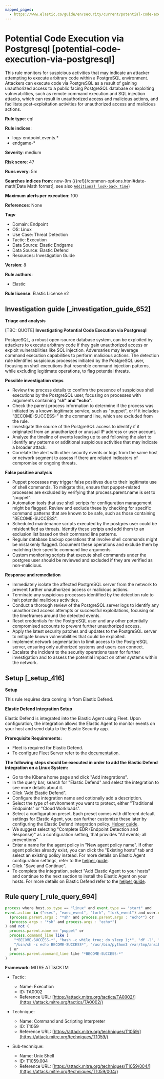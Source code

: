 ```yaml
---
mapped_pages:
  - https://www.elastic.co/guide/en/security/current/potential-code-execution-via-postgresql.html
---
```


# Potential Code Execution via Postgresql [potential-code-execution-via-postgresql]

This rule monitors for suspicious activities that may indicate an attacker attempting to execute arbitrary code within a PostgreSQL environment. Attackers can execute code via PostgreSQL as a result of gaining unauthorized access to a public facing PostgreSQL database or exploiting vulnerabilities, such as remote command execution and SQL injection attacks, which can result in unauthorized access and malicious actions, and facilitate post-exploitation activities for unauthorized access and malicious actions.

**Rule type**: eql

**Rule indices**:

* logs-endpoint.events.*
* endgame-*

**Severity**: medium

**Risk score**: 47

**Runs every**: 5m

**Searches indices from**: now-9m ({{ref}}/common-options.html#date-math[Date Math format], see also [`Additional look-back time`](docs-content://solutions/security/detect-and-alert/create-detection-rule.md#rule-schedule))

**Maximum alerts per execution**: 100

**References**: None

**Tags**:

* Domain: Endpoint
* OS: Linux
* Use Case: Threat Detection
* Tactic: Execution
* Data Source: Elastic Endgame
* Data Source: Elastic Defend
* Resources: Investigation Guide

**Version**: 8

**Rule authors**:

* Elastic

**Rule license**: Elastic License v2

## Investigation guide [_investigation_guide_652]

**Triage and analysis**

[TBC: QUOTE]
**Investigating Potential Code Execution via Postgresql**

PostgreSQL, a robust open-source database system, can be exploited by attackers to execute arbitrary code if they gain unauthorized access or exploit vulnerabilities like SQL injection. Adversaries may leverage command execution capabilities to perform malicious actions. The detection rule identifies suspicious processes initiated by the PostgreSQL user, focusing on shell executions that resemble command injection patterns, while excluding legitimate operations, to flag potential threats.

**Possible investigation steps**

* Review the process details to confirm the presence of suspicious shell executions by the PostgreSQL user, focusing on processes with arguments containing "**sh" and "echo**".
* Check the parent process information to determine if the process was initiated by a known legitimate service, such as "puppet", or if it includes "BECOME-SUCCESS-" in the command line, which are excluded from the rule.
* Investigate the source of the PostgreSQL access to identify if it originated from an unauthorized or unusual IP address or user account.
* Analyze the timeline of events leading up to and following the alert to identify any patterns or additional suspicious activities that may indicate a broader attack.
* Correlate the alert with other security events or logs from the same host or network segment to assess if there are related indicators of compromise or ongoing threats.

**False positive analysis**

* Puppet processes may trigger false positives due to their legitimate use of shell commands. To mitigate this, ensure that puppet-related processes are excluded by verifying that process.parent.name is set to "puppet".
* Automation tools that use shell scripts for configuration management might be flagged. Review and exclude these by checking for specific command patterns that are known to be safe, such as those containing "BECOME-SUCCESS".
* Scheduled maintenance scripts executed by the postgres user could be misidentified as threats. Identify these scripts and add them to an exclusion list based on their command line patterns.
* Regular database backup operations that involve shell commands might be mistakenly flagged. Document these operations and exclude them by matching their specific command line arguments.
* Custom monitoring scripts that execute shell commands under the postgres user should be reviewed and excluded if they are verified as non-malicious.

**Response and remediation**

* Immediately isolate the affected PostgreSQL server from the network to prevent further unauthorized access or malicious actions.
* Terminate any suspicious processes identified by the detection rule to halt potential malicious activities.
* Conduct a thorough review of the PostgreSQL server logs to identify any unauthorized access attempts or successful exploitations, focusing on the timeframes around the detected events.
* Reset credentials for the PostgreSQL user and any other potentially compromised accounts to prevent further unauthorized access.
* Apply the latest security patches and updates to the PostgreSQL server to mitigate known vulnerabilities that could be exploited.
* Implement network segmentation to limit access to the PostgreSQL server, ensuring only authorized systems and users can connect.
* Escalate the incident to the security operations team for further investigation and to assess the potential impact on other systems within the network.


## Setup [_setup_416]

**Setup**

This rule requires data coming in from Elastic Defend.

**Elastic Defend Integration Setup**

Elastic Defend is integrated into the Elastic Agent using Fleet. Upon configuration, the integration allows the Elastic Agent to monitor events on your host and send data to the Elastic Security app.

**Prerequisite Requirements:**

* Fleet is required for Elastic Defend.
* To configure Fleet Server refer to the [documentation](docs-content://reference/ingestion-tools/fleet/fleet-server.md).

**The following steps should be executed in order to add the Elastic Defend integration on a Linux System:**

* Go to the Kibana home page and click "Add integrations".
* In the query bar, search for "Elastic Defend" and select the integration to see more details about it.
* Click "Add Elastic Defend".
* Configure the integration name and optionally add a description.
* Select the type of environment you want to protect, either "Traditional Endpoints" or "Cloud Workloads".
* Select a configuration preset. Each preset comes with different default settings for Elastic Agent, you can further customize these later by configuring the Elastic Defend integration policy. [Helper guide](docs-content://solutions/security/configure-elastic-defend/configure-an-integration-policy-for-elastic-defend.md).
* We suggest selecting "Complete EDR (Endpoint Detection and Response)" as a configuration setting, that provides "All events; all preventions"
* Enter a name for the agent policy in "New agent policy name". If other agent policies already exist, you can click the "Existing hosts" tab and select an existing policy instead. For more details on Elastic Agent configuration settings, refer to the [helper guide](docs-content://reference/ingestion-tools/fleet/agent-policy.md).
* Click "Save and Continue".
* To complete the integration, select "Add Elastic Agent to your hosts" and continue to the next section to install the Elastic Agent on your hosts. For more details on Elastic Defend refer to the [helper guide](docs-content://solutions/security/configure-elastic-defend/install-elastic-defend.md).


## Rule query [_rule_query_694]

```js
process where host.os.type == "linux" and event.type == "start" and
event.action in ("exec", "exec_event", "fork", "fork_event") and user.name == "postgres" and (
  (process.parent.args : "*sh" and process.parent.args : "echo*") or
  (process.args : "*sh" and process.args : "echo*")
) and not (
  process.parent.name == "puppet" or
  process.command_line like (
    "*BECOME-SUCCESS-*", "bash -c while true; do sleep 1;*", "df -l", "sleep 1", "who", "head -v -n *", "tail -v -n *",
    "/bin/sh -c echo BECOME-SUCCESS*", "/usr/bin/python3 /var/tmp/ansible-tmp*"
  ) or
  process.parent.command_line like "*BECOME-SUCCESS-*"
)
```

**Framework**: MITRE ATT&CKTM

* Tactic:

    * Name: Execution
    * ID: TA0002
    * Reference URL: [https://attack.mitre.org/tactics/TA0002/](https://attack.mitre.org/tactics/TA0002/)

* Technique:

    * Name: Command and Scripting Interpreter
    * ID: T1059
    * Reference URL: [https://attack.mitre.org/techniques/T1059/](https://attack.mitre.org/techniques/T1059/)

* Sub-technique:

    * Name: Unix Shell
    * ID: T1059.004
    * Reference URL: [https://attack.mitre.org/techniques/T1059/004/](https://attack.mitre.org/techniques/T1059/004/)




